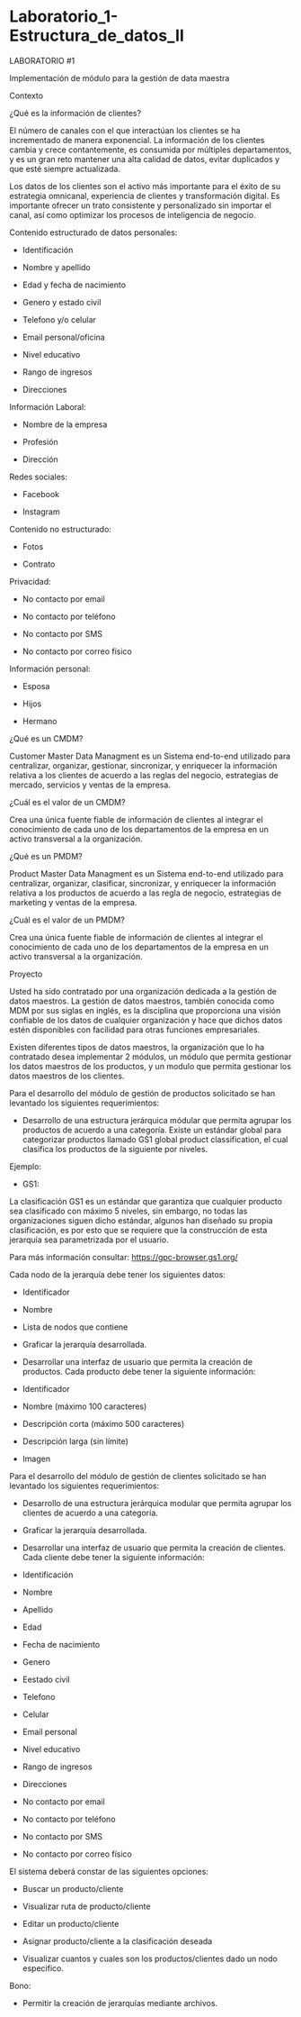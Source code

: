 # Laboratorio_1-Estructura_de_datos_II
LABORATORIO #1

Implementación de módulo para la gestión de data maestra 

  

  

Contexto 

  

¿Qué es la información de clientes? 

El número de canales con el que interactúan los clientes se ha incrementado de manera exponencial. La información de los clientes cambia y crece contantemente, es consumida por múltiples departamentos, y es un gran reto mantener una alta calidad de datos, evitar duplicados y que esté siempre actualizada. 

  

Los datos de los clientes son el activo más importante para el éxito de su estrategia omnicanal, experiencia de clientes y transformación digital. Es importante ofrecer un trato consistente y personalizado sin importar el canal, así como optimizar los procesos de inteligencia de negocio. 

  

  

  

  

Contenido estructurado de datos personales: 

-	Identificación 

-	Nombre y apellido 

-	Edad y fecha de nacimiento 

-	Genero y estado civil 

-	Telefono y/o celular 

-	Email personal/oficina 

-	Nivel educativo 

-	Rango de ingresos 

-	Direcciones 

  

Información Laboral: 

-	Nombre de la empresa 

-	Profesión 

-	Dirección 

  

Redes sociales: 

-	Facebook 

-	Instagram 

  

Contenido no estructurado: 

-	Fotos 

-	Contrato 

  

Privacidad: 

-	No contacto por email 

-	No contacto por teléfono 

-	No contacto por SMS 

-	No contacto por correo físico 

  

Información personal: 

-	Esposa 

-	Hijos 

-	Hermano 

  

¿Qué es un CMDM? 

  

Customer Master Data Managment es un Sistema end-to-end utilizado para centralizar, organizar, gestionar, sincronizar, y enriquecer la información relativa a los clientes de acuerdo a las reglas del negocio, estrategias de mercado, servicios y ventas de la empresa. 

  

¿Cuál es el valor de un CMDM? 

  

Crea una única fuente fiable de información de clientes al integrar el conocimiento de cada uno de los departamentos de la empresa en un activo transversal a la organización. 

  

¿Qué es un PMDM? 

  

Product Master Data Managment es un Sistema end-to-end utilizado para centralizar, organizar, clasificar, sincronizar, y enriquecer la información relativa a los productos de acuerdo a las regla de negocio, estrategias de marketing y ventas de la empresa. 

  

¿Cuál es el valor de un PMDM? 

  

Crea una única fuente fiable de información de clientes al integrar el conocimiento de cada uno de los departamentos de la empresa en un activo transversal a la organización. 

  

  

  

Proyecto 

  

Usted ha sido contratado por una organización dedicada a la gestión de datos maestros.  La gestión de datos maestros, también conocida como MDM por sus siglas en inglés, es la disciplina que proporciona una visión confiable de los datos de cualquier organización y hace que dichos datos estén disponibles con facilidad para otras funciones empresariales. 

  

Existen diferentes tipos de datos maestros, la organización que lo ha contratado desea implementar 2 módulos, un  módulo que permita gestionar los datos maestros de los productos, y un modulo que permita gestionar los datos maestros de los clientes.  

  

Para el desarrollo del módulo de gestión de productos solicitado se han levantado los siguientes requerimientos: 

  

-	Desarrollo de una estructura jerárquica módular que permita agrupar los productos de acuerdo a una categoría. Existe un estándar global para categorizar productos llamado GS1 global product classification, el cual clasifica los productos de la siguiente por niveles. 

  

Ejemplo: 

  - GS1: 

La clasificación GS1 es un estándar que garantiza que cualquier producto sea clasificado con máximo 5 niveles, sin embargo, no todas las organizaciones siguen dicho estándar, algunos han diseñado su propia clasificación, es por esto que se requiere que la construcción de esta jerarquía sea parametrizada por el usuario. 

  

Para más información consultar: https://gpc-browser.gs1.org/ 

  

Cada nodo de la jerarquía debe tener los siguientes datos: 

-	Identificador 

-	Nombre 

-	Lista de nodos que contiene 

  

  

-	Graficar la jerarquía desarrollada. 

  

-	Desarrollar una interfaz de usuario que permita la creación de productos. Cada producto debe tener la siguiente información: 

-	Identificador 

-	Nombre (máximo 100 caracteres) 

-	Descripción corta (máximo 500 caracteres) 

-	Descripción larga (sin límite) 

-	Imagen 

  

Para el desarrollo del módulo de gestión de clientes solicitado se han levantado los siguientes requerimientos: 

  

-	Desarrollo de una estructura jerárquica modular que permita agrupar los clientes de acuerdo a una categoría.  

  

-	Graficar la jerarquía desarrollada. 

  

-	Desarrollar una interfaz de usuario que permita la creación de clientes. Cada cliente debe tener la siguiente información: 

  

-	Identificación 

-	Nombre  

-	Apellido 

-	Edad  

-	Fecha de nacimiento 

-	Genero 

-	Eestado civil 

-	Telefono 

-	Celular 

-	Email personal 

-	Nivel educativo 

-	Rango de ingresos 

-	Direcciones 

-	No contacto por email 

-	No contacto por teléfono 

-	No contacto por SMS 

-	No contacto por correo físico 

  

El sistema deberá constar de las siguientes opciones: 

-	Buscar un producto/cliente 

-	Visualizar ruta de producto/cliente 

-	Editar un producto/cliente 

-	Asignar producto/cliente a la clasificación deseada 

-	Visualizar cuantos y cuales son los productos/clientes dado un nodo especifico. 

  

  

Bono:  

-	Permitir la creación de jerarquías mediante archivos. 

 



